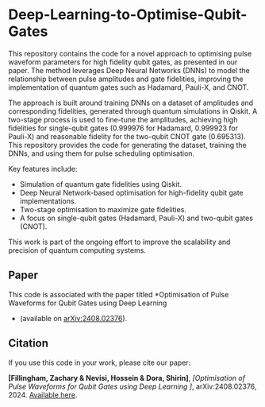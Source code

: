 # Deep-Learning-to-Optimise-Qubit-Gates
This repository contains the code for a novel approach to optimising pulse waveform parameters for high fidelity qubit gates, as presented in our paper. The method leverages Deep Neural Networks (DNNs) to model the relationship between pulse amplitudes and gate fidelities, improving the implementation of quantum gates such as Hadamard, Pauli-X, and CNOT.

The approach is built around training DNNs on a dataset of amplitudes and corresponding fidelities, generated through quantum simulations in Qiskit. A two-stage process is used to fine-tune the amplitudes, achieving high fidelities for single-qubit gates (0.999976 for Hadamard, 0.999923 for Pauli-X) and reasonable fidelity for the two-qubit CNOT gate (0.695313). This repository provides the code for generating the dataset, training the DNNs, and using them for pulse scheduling optimisation.

Key features include:
- Simulation of quantum gate fidelities using Qiskit.
- Deep Neural Network-based optimisation for high-fidelity qubit gate implementations.
- Two-stage optimisation to maximize gate fidelities.
- A focus on single-qubit gates (Hadamard, Pauli-X) and two-qubit gates (CNOT).

This work is part of the ongoing effort to improve the scalability and precision of quantum computing systems. 

## Paper

This code is associated with the paper titled *Optimisation of Pulse Waveforms for Qubit Gates using Deep Learning
* (available on [arXiv:2408.02376](https://arxiv.org/abs/2408.02376)).

## Citation

If you use this code in your work, please cite our paper:

**[Fillingham, Zachary & Nevisi, Hossein & Dora, Shirin]**, *[Optimisation of Pulse Waveforms for Qubit Gates using Deep Learning
]*, arXiv:2408.02376, 2024. [Available here](https://arxiv.org/abs/2408.02376).

